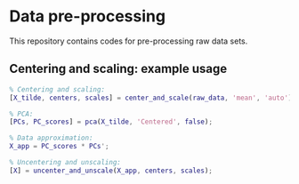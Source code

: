 # Data pre-processing

This repository contains codes for pre-processing raw data sets.

## Centering and scaling: example usage

```matlab
% Centering and scaling:
[X_tilde, centers, scales] = center_and_scale(raw_data, 'mean', 'auto');

% PCA:
[PCs, PC_scores] = pca(X_tilde, 'Centered', false);

% Data approximation:
X_app = PC_scores * PCs';

% Uncentering and unscaling:
[X] = uncenter_and_unscale(X_app, centers, scales);
```
